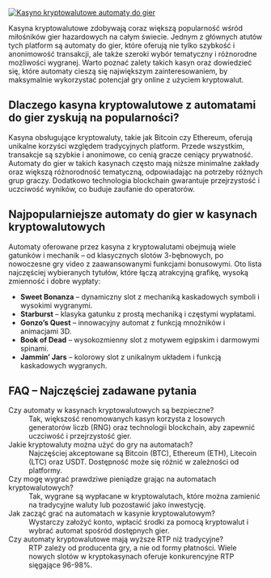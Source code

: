 [![Kasyno kryptowalutowe automaty do gier](https://123-caf.pages.dev/gitsignup.png)](https://vrmoo.ru/Bt82HjjY)

<p>Kasyna kryptowalutowe zdobywają coraz większą popularność wśród miłośników gier hazardowych na całym świecie. Jednym z głównych atutów tych platform są automaty do gier, które oferują nie tylko szybkość i anonimowość transakcji, ale także szeroki wybór tematyczny i różnorodne możliwości wygranej. Warto poznać zalety takich kasyn oraz dowiedzieć się, które automaty cieszą się największym zainteresowaniem, by maksymalnie wykorzystać potencjał gry online z użyciem kryptowalut.</p>  <h2>Dlaczego kasyna kryptowalutowe z automatami do gier zyskują na popularności?</h2> <p>Kasyna obsługujące kryptowaluty, takie jak Bitcoin czy Ethereum, oferują unikalne korzyści względem tradycyjnych platform. Przede wszystkim, transakcje są szybkie i anonimowe, co cenią gracze ceniący prywatność. Automaty do gier w takich kasynach często mają niższe minimalne zakłady oraz większą różnorodność tematyczną, odpowiadając na potrzeby różnych grup graczy. Dodatkowo technologia blockchain gwarantuje przejrzystość i uczciwość wyników, co buduje zaufanie do operatorów.</p>  <h2>Najpopularniejsze automaty do gier w kasynach kryptowalutowych</h2> <p>Automaty oferowane przez kasyna z kryptowalutami obejmują wiele gatunków i mechanik – od klasycznych slotów 3-bębnowych, po nowoczesne gry video z zaawansowanymi funkcjami bonusowymi. Oto lista najczęściej wybieranych tytułów, które łączą atrakcyjną grafikę, wysoką zmienność i dobre wypłaty:</p>  <ul>   <li><strong>Sweet Bonanza</strong> – dynamiczny slot z mechaniką kaskadowych symboli i wysokimi wygranymi.</li>   <li><strong>Starburst</strong> – klasyka gatunku z prostą mechaniką i częstymi wypłatami.</li>   <li><strong>Gonzo’s Quest</strong> – innowacyjny automat z funkcją mnożników i animacjami 3D.</li>   <li><strong>Book of Dead</strong> – wysokozmienny slot z motywem egipskim i darmowymi spinami.</li>   <li><strong>Jammin’ Jars</strong> – kolorowy slot z unikalnym układem i funkcją kaskadowych wygranych.</li> </ul>  <h2>FAQ – Najczęściej zadawane pytania</h2> <dl>   <dt>Czy automaty w kasynach kryptowalutowych są bezpieczne?</dt>   <dd>Tak, większość renomowanych kasyn korzysta z losowych generatorów liczb (RNG) oraz technologii blockchain, aby zapewnić uczciwość i przejrzystość gier.</dd>    <dt>Jakie kryptowaluty można użyć do gry na automatach?</dt>   <dd>Najczęściej akceptowane są Bitcoin (BTC), Ethereum (ETH), Litecoin (LTC) oraz USDT. Dostępność może się różnić w zależności od platformy.</dd>    <dt>Czy mogę wygrać prawdziwe pieniądze grając na automatach kryptowalutowych?</dt>   <dd>Tak, wygrane są wypłacane w kryptowalutach, które można zamienić na tradycyjne waluty lub pozostawić jako inwestycję.</dd>    <dt>Jak zacząć grać na automatach w kasynie kryptowalutowym?</dt>   <dd>Wystarczy założyć konto, wpłacić środki za pomocą kryptowalut i wybrać automat spośród dostępnych gier.</dd>    <dt>Czy automaty kryptowalutowe mają wyższe RTP niż tradycyjne?</dt>   <dd>RTP zależy od producenta gry, a nie od formy płatności. Wiele nowych slotów w kryptokasynach oferuje konkurencyjne RTP sięgające 96-98%.</dd> </dl>